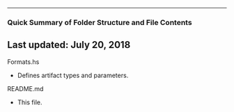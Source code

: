 ----------------------------------------------------------
### Quick Summary of Folder Structure and File Contents
Last updated: July 20, 2018
----------------------------------------------------------

Formats.hs
  - Defines artifact types and parameters.

README.md
  - This file.